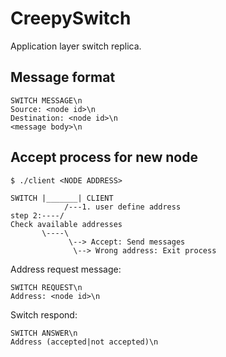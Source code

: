 # CreepySwitch
Application layer switch replica.

## Message format
```
SWITCH MESSAGE\n
Source: <node id>\n
Destination: <node id>\n
<message body>\n
```

## Accept process for new node
```
$ ./client <NODE ADDRESS>

SWITCH |_______| CLIENT
            /---1. user define address
step 2:----/
Check available addresses
       \----\
             \--> Accept: Send messages
              \--> Wrong address: Exit process
```

Address request message:
```
SWITCH REQUEST\n
Address: <node id>\n
```

Switch respond:
```
SWITCH ANSWER\n
Address (accepted|not accepted)\n
```
